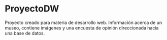 # ProyectoDW
Proyecto creado para materia de desarrollo web. 
Información acerca de un museo, contiene imágenes y una encuesta de opinión direccionada hacia una base de datos. 
